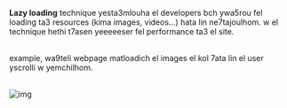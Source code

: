 **Lazy loading** technique yesta3mlouha el developers bch ywa5rou fel loading ta3 resources (kima images, videos...) hata lin ne7tajoulhom. w el technique hethi t7asen yeeeeeser fel performance ta3 el site.  
</br>

example, wa9teli webpage matloadich el images el kol 7ata lin el user yscrolli w yemchilhom.  
</br>

![img](https://lh6.googleusercontent.com/i2UfbjUx9E4OFGc6lqmH_qF3RwKw5yKu3VecpcdDM0znXUGFCSmHAx8IHcGi_NXOfCPVny7wmAmgXl1k5i3Nacm7gg4hbe22KFog8f4Yf-g1uJLb_pq6hSC0c_3qL_1EvWwf7ETQ)
